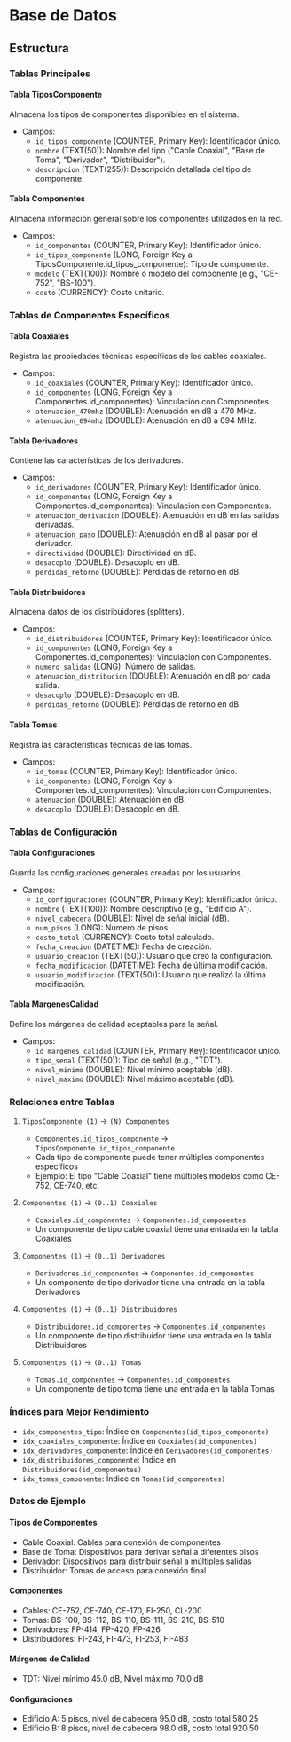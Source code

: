 # Base de Datos

## Estructura

### Tablas Principales

#### Tabla TiposComponente

Almacena los tipos de componentes disponibles en el sistema.

-   Campos:
    -   `id_tipos_componente` (COUNTER, Primary Key): Identificador único.
    -   `nombre` (TEXT(50)): Nombre del tipo ("Cable Coaxial", "Base de Toma", "Derivador", "Distribuidor").
    -   `descripcion` (TEXT(255)): Descripción detallada del tipo de componente.

#### Tabla Componentes

Almacena información general sobre los componentes utilizados en la red.

-   Campos:
    -   `id_componentes` (COUNTER, Primary Key): Identificador único.
    -   `id_tipos_componente` (LONG, Foreign Key a TiposComponente.id_tipos_componente): Tipo de componente.
    -   `modelo` (TEXT(100)): Nombre o modelo del componente (e.g., "CE-752", "BS-100").
    -   `costo` (CURRENCY): Costo unitario.

### Tablas de Componentes Específicos

#### Tabla Coaxiales

Registra las propiedades técnicas específicas de los cables coaxiales.

-   Campos:
    -   `id_coaxiales` (COUNTER, Primary Key): Identificador único.
    -   `id_componentes` (LONG, Foreign Key a Componentes.id_componentes): Vinculación con Componentes.
    -   `atenuacion_470mhz` (DOUBLE): Atenuación en dB a 470 MHz.
    -   `atenuacion_694mhz` (DOUBLE): Atenuación en dB a 694 MHz.

#### Tabla Derivadores

Contiene las características de los derivadores.

-   Campos:
    -   `id_derivadores` (COUNTER, Primary Key): Identificador único.
    -   `id_componentes` (LONG, Foreign Key a Componentes.id_componentes): Vinculación con Componentes.
    -   `atenuacion_derivacion` (DOUBLE): Atenuación en dB en las salidas derivadas.
    -   `atenuacion_paso` (DOUBLE): Atenuación en dB al pasar por el derivador.
    -   `directividad` (DOUBLE): Directividad en dB.
    -   `desacoplo` (DOUBLE): Desacoplo en dB.
    -   `perdidas_retorno` (DOUBLE): Pérdidas de retorno en dB.

#### Tabla Distribuidores

Almacena datos de los distribuidores (splitters).

-   Campos:
    -   `id_distribuidores` (COUNTER, Primary Key): Identificador único.
    -   `id_componentes` (LONG, Foreign Key a Componentes.id_componentes): Vinculación con Componentes.
    -   `numero_salidas` (LONG): Número de salidas.
    -   `atenuacion_distribucion` (DOUBLE): Atenuación en dB por cada salida.
    -   `desacoplo` (DOUBLE): Desacoplo en dB.
    -   `perdidas_retorno` (DOUBLE): Pérdidas de retorno en dB.

#### Tabla Tomas

Registra las características técnicas de las tomas.

-   Campos:
    -   `id_tomas` (COUNTER, Primary Key): Identificador único.
    -   `id_componentes` (LONG, Foreign Key a Componentes.id_componentes): Vinculación con Componentes.
    -   `atenuacion` (DOUBLE): Atenuación en dB.
    -   `desacoplo` (DOUBLE): Desacoplo en dB.

### Tablas de Configuración

#### Tabla Configuraciones

Guarda las configuraciones generales creadas por los usuarios.

-   Campos:
    -   `id_configuraciones` (COUNTER, Primary Key): Identificador único.
    -   `nombre` (TEXT(100)): Nombre descriptivo (e.g., "Edificio A").
    -   `nivel_cabecera` (DOUBLE): Nivel de señal inicial (dB).
    -   `num_pisos` (LONG): Número de pisos.
    -   `costo_total` (CURRENCY): Costo total calculado.
    -   `fecha_creacion` (DATETIME): Fecha de creación.
    -   `usuario_creacion` (TEXT(50)): Usuario que creó la configuración.
    -   `fecha_modificacion` (DATETIME): Fecha de última modificación.
    -   `usuario_modificacion` (TEXT(50)): Usuario que realizó la última modificación.

#### Tabla MargenesCalidad

Define los márgenes de calidad aceptables para la señal.

-   Campos:
    -   `id_margenes_calidad` (COUNTER, Primary Key): Identificador único.
    -   `tipo_senal` (TEXT(50)): Tipo de señal (e.g., "TDT").
    -   `nivel_minimo` (DOUBLE): Nivel mínimo aceptable (dB).
    -   `nivel_maximo` (DOUBLE): Nivel máximo aceptable (dB).

### Relaciones entre Tablas

1. `TiposComponente (1)` → `(N) Componentes`

    - `Componentes.id_tipos_componente` → `TiposComponente.id_tipos_componente`
    - Cada tipo de componente puede tener múltiples componentes específicos
    - Ejemplo: El tipo "Cable Coaxial" tiene múltiples modelos como CE-752, CE-740, etc.

2. `Componentes (1)` → `(0..1) Coaxiales`

    - `Coaxiales.id_componentes` → `Componentes.id_componentes`
    - Un componente de tipo cable coaxial tiene una entrada en la tabla Coaxiales

3. `Componentes (1)` → `(0..1) Derivadores`

    - `Derivadores.id_componentes` → `Componentes.id_componentes`
    - Un componente de tipo derivador tiene una entrada en la tabla Derivadores

4. `Componentes (1)` → `(0..1) Distribuidores`

    - `Distribuidores.id_componentes` → `Componentes.id_componentes`
    - Un componente de tipo distribuidor tiene una entrada en la tabla Distribuidores

5. `Componentes (1)` → `(0..1) Tomas`

    - `Tomas.id_componentes` → `Componentes.id_componentes`
    - Un componente de tipo toma tiene una entrada en la tabla Tomas

### Índices para Mejor Rendimiento

- `idx_componentes_tipo`: Índice en `Componentes(id_tipos_componente)`
- `idx_coaxiales_componente`: Índice en `Coaxiales(id_componentes)`
- `idx_derivadores_componente`: Índice en `Derivadores(id_componentes)`
- `idx_distribuidores_componente`: Índice en `Distribuidores(id_componentes)`
- `idx_tomas_componente`: Índice en `Tomas(id_componentes)`

### Datos de Ejemplo

#### Tipos de Componentes
- Cable Coaxial: Cables para conexión de componentes
- Base de Toma: Dispositivos para derivar señal a diferentes pisos
- Derivador: Dispositivos para distribuir señal a múltiples salidas
- Distribuidor: Tomas de acceso para conexión final

#### Componentes
- Cables: CE-752, CE-740, CE-170, FI-250, CL-200
- Tomas: BS-100, BS-112, BS-110, BS-111, BS-210, BS-510
- Derivadores: FP-414, FP-420, FP-426
- Distribuidores: FI-243, FI-473, FI-253, FI-483

#### Márgenes de Calidad
- TDT: Nivel mínimo 45.0 dB, Nivel máximo 70.0 dB

#### Configuraciones
- Edificio A: 5 pisos, nivel de cabecera 95.0 dB, costo total 580.25
- Edificio B: 8 pisos, nivel de cabecera 98.0 dB, costo total 920.50
